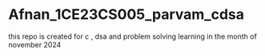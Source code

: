 # Afnan_1CE23CS005_parvam_cdsa
this repo is created for c , dsa and problem solving learning in the month of november 2024
